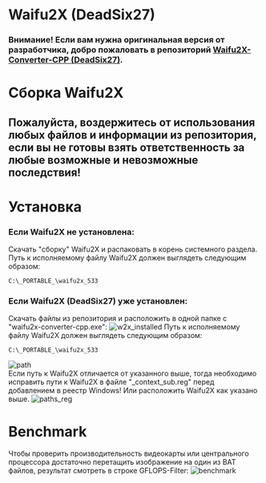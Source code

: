 # Waifu2X (DeadSix27)
### Внимание! Если вам нужна оригинальная версия от разработчика, добро пожаловать в репозиторий [Waifu2X-Converter-CPP (DeadSix27)](https://github.com/DeadSix27/waifu2x-converter-cpp).
# Сборка Waifu2X
## Пожалуйста, воздержитесь от использования любых файлов и информации из репозитория, если вы не готовы взять ответственность за любые возможные и невозможные последствия!
# Установка
### Если Waifu2X не установлена:
Скачать "сборку" Waifu2X и распаковать в корень системного разделa.\
Путь к исполняемому файлу Waifu2X должен выглядеть следующим образом:
```
C:\_PORTABLE_\waifu2x_533
```
### Если Waifu2X (DeadSix27) уже установлен:
Скачать файлы из репозитория и расположить в одной папке с "waifu2x-converter-cpp.exe":
![w2x_installed](https://user-images.githubusercontent.com/19572158/229820214-7a5a9d4a-3ac4-4094-a26f-4dc1b2a4fc2d.png)
Путь к исполняемому файлу Waifu2X должен выглядеть следующим образом:
```
C:\_PORTABLE_\waifu2x_533
```
![path](https://user-images.githubusercontent.com/19572158/229793672-831141eb-c717-4b8e-98cc-ed002df4c1d3.png)\
Если путь к Waifu2X отличается от указанного выше, тогда необходимо исправить пути к Waifu2X в файле "_context_sub.reg" перед добавлением в реестр Windows! Или расположить Waifu2X как указано выше.
![paths_reg](https://user-images.githubusercontent.com/19572158/229816300-160ad014-d24c-4a69-b69b-8f62784423c6.png)
# Benchmark
Чтобы проверить производительность видеокарты или центрального процессора достаточно перетащить изображение на один из BAT файлов, результат смотреть в строке GFLOPS-Filter:
![benchmark](https://user-images.githubusercontent.com/19572158/229817764-7f3a4074-ad70-48b6-8ba9-c14bea46994c.png)




